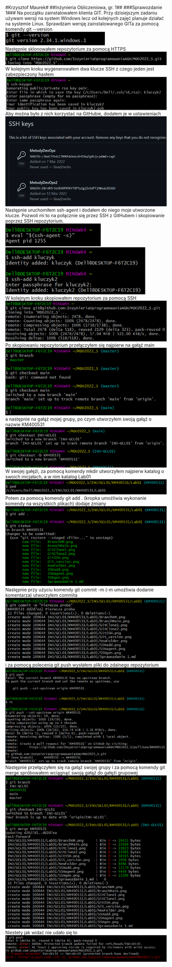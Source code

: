 #Krzysztof Maurek#
##Inżynieria Obliczeniowa, gr. 1##
###Sprawozdanie 1###
Na początku zainstalowałem klienta GIT. Przy dzisiejszym zadaniu używam wersji na system Windows
lecz od kolejnych zajęć planuje działać na systemie Linux. Sprawdzam wersję zainstalowanego GITa
za pomocą komendy git --version  
![](Git_version.png)  
Następnie sklonowałem repozytorium za pomocą HTTPS  
![](GitClone1.png)  
W kolejnym kroku wygenerowałem dwa klucze SSH z czego jeden jest zabezpieczony hasłem  
![](SSHgen.png)  
Aby można było z nich korzystać na GitHubie, dodałem je w ustawieniach  
![](GitSSH.png)
Następnie uruchomiłem ssh-agent i dodałem do niego moje utworzone klucze. Pozwoli mi to na połącznie się przez
SSH z GitHubem i skopiowanie poprzez SSH repozytorium.  
![](SSHagent.png)  
![](SSHadd.png)  
W kolejnym kroku skopiowałem repozytorium za pomocą SSH  
![](GitClone2.png)  
Po skopiowaniu repozytorium przełączyłem się najpierw na gałąź main  
![](BranchMain.png)  
a następnie na gałąź mojej grupy, po czym utworzyłem swoją gałąź o nazwie KM400531  
![](BranchKM.png)  
W swojej gałęźi, za pomocą komendy mkdir utworzyłem najpierw katalog o swoich inicjałach, a w nim katalog Lab01  
![](NewFolder.png)  
Potem za pomocą komendy git add . (kropka umożliwia wykonanie komendy na wszystkich plikach) dodaje zmiany  
![](GITadd.png)  
Następnie przy użyciu komendy git commit -m (-m umożliwia dodanie komentarza) utworzyłem commita  
![](GITcommit.png)  
i za pomocą polecenia git push wysłałem pliki do zdalnego repozytorium   
![](GITpush.png)  
Następnie przełączyłem się na gałąź swojej grupy i za pomocą komendy git merge spróbowałem wciągnąć swoją gałąź
do gałęźi grupowej  
![](GITmerge.png)  
Niestety jak widać nie udało się to  
![](Gitnieudane.png)  
